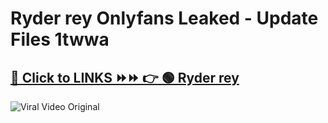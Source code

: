 
 # Ryder rey Onlyfans Leaked - Update Files 1twwa

## <h2><a href="https://clipsfans.com/Ryder_rey&ref=git">🔗 Click to LINKS ⏩⏩ 👉 🟢 Ryder rey </a></h2>

<a href="https://clipsfans.com/Ryder_rey&ref=git" rel="nofollow" data-target="animated-image.originalLink"><img src="https://i.ibb.co.com/xMMVF88/686577567.gif" alt="Viral Video Original" style="max-width: 100%; display: inline-block;" data-target="animated-image.originalImage"></a>


